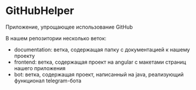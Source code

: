# GitHubHelper
Приложение, упрощающее использование GitHub

В нашем репозитории несколько веток:
- documentation: ветка, содержащая папку с документацией к нашему проекту
- frontend: ветка, содержащая проект на angular с макетами страниц нашего приложения
- bot: ветка, содержащая проект, написанный на java, реализующий функционал telegram-бота

